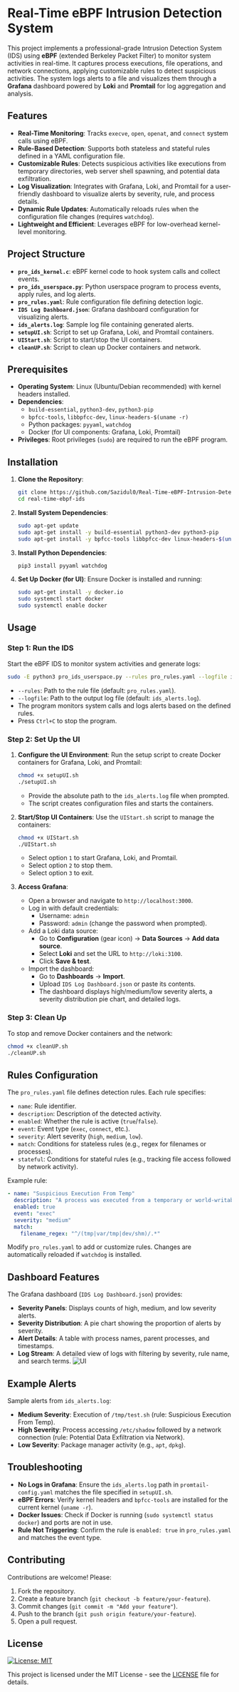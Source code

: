 # Real-Time eBPF Intrusion Detection System

This project implements a professional-grade Intrusion Detection System (IDS) using **eBPF** (extended Berkeley Packet Filter) to monitor system activities in real-time. It captures process executions, file operations, and network connections, applying customizable rules to detect suspicious activities. The system logs alerts to a file and visualizes them through a **Grafana** dashboard powered by **Loki** and **Promtail** for log aggregation and analysis.

## Features
- **Real-Time Monitoring**: Tracks `execve`, `open`, `openat`, and `connect` system calls using eBPF.
- **Rule-Based Detection**: Supports both stateless and stateful rules defined in a YAML configuration file.
- **Customizable Rules**: Detects suspicious activities like executions from temporary directories, web server shell spawning, and potential data exfiltration.
- **Log Visualization**: Integrates with Grafana, Loki, and Promtail for a user-friendly dashboard to visualize alerts by severity, rule, and process details.
- **Dynamic Rule Updates**: Automatically reloads rules when the configuration file changes (requires `watchdog`).
- **Lightweight and Efficient**: Leverages eBPF for low-overhead kernel-level monitoring.

## Project Structure
- **`pro_ids_kernel.c`**: eBPF kernel code to hook system calls and collect events.
- **`pro_ids_userspace.py`**: Python userspace program to process events, apply rules, and log alerts.
- **`pro_rules.yaml`**: Rule configuration file defining detection logic.
- **`IDS Log Dashboard.json`**: Grafana dashboard configuration for visualizing alerts.
- **`ids_alerts.log`**: Sample log file containing generated alerts.
- **`setupUI.sh`**: Script to set up Grafana, Loki, and Promtail containers.
- **`UIStart.sh`**: Script to start/stop the UI containers.
- **`cleanUP.sh`**: Script to clean up Docker containers and network.

## Prerequisites
- **Operating System**: Linux (Ubuntu/Debian recommended) with kernel headers installed.
- **Dependencies**:
  - `build-essential`, `python3-dev`, `python3-pip`
  - `bpfcc-tools`, `libbpfcc-dev`, `linux-headers-$(uname -r)`
  - Python packages: `pyyaml`, `watchdog`
  - Docker (for UI components: Grafana, Loki, Promtail)
- **Privileges**: Root privileges (`sudo`) are required to run the eBPF program.

## Installation
1. **Clone the Repository**:
   ```bash
   git clone https://github.com/Sazidul0/Real-Time-eBPF-Intrusion-Detection-System.git
   cd real-time-ebpf-ids
   ```

2. **Install System Dependencies**:
   ```bash
   sudo apt-get update
   sudo apt-get install -y build-essential python3-dev python3-pip
   sudo apt-get install -y bpfcc-tools libbpfcc-dev linux-headers-$(uname -r)
   ```

3. **Install Python Dependencies**:
   ```bash
   pip3 install pyyaml watchdog
   ```

4. **Set Up Docker (for UI)**:
   Ensure Docker is installed and running:
   ```bash
   sudo apt-get install -y docker.io
   sudo systemctl start docker
   sudo systemctl enable docker
   ```

## Usage
### Step 1: Run the IDS
Start the eBPF IDS to monitor system activities and generate logs:
```bash
sudo -E python3 pro_ids_userspace.py --rules pro_rules.yaml --logfile ids_alerts.log
```
- `--rules`: Path to the rule file (default: `pro_rules.yaml`).
- `--logfile`: Path to the output log file (default: `ids_alerts.log`).
- The program monitors system calls and logs alerts based on the defined rules.
- Press `Ctrl+C` to stop the program.

### Step 2: Set Up the UI
1. **Configure the UI Environment**:
   Run the setup script to create Docker containers for Grafana, Loki, and Promtail:
   ```bash
   chmod +x setupUI.sh
   ./setupUI.sh
   ```
   - Provide the absolute path to the `ids_alerts.log` file when prompted.
   - The script creates configuration files and starts the containers.

2. **Start/Stop UI Containers**:
   Use the `UIStart.sh` script to manage the containers:
   ```bash
   chmod +x UIStart.sh
   ./UIStart.sh
   ```
   - Select option `1` to start Grafana, Loki, and Promtail.
   - Select option `2` to stop them.
   - Select option `3` to exit.

3. **Access Grafana**:
   - Open a browser and navigate to `http://localhost:3000`.
   - Log in with default credentials:
     - Username: `admin`
     - Password: `admin` (change the password when prompted).
   - Add a Loki data source:
     - Go to **Configuration** (gear icon) → **Data Sources** → **Add data source**.
     - Select **Loki** and set the URL to `http://loki:3100`.
     - Click **Save & test**.
   - Import the dashboard:
     - Go to **Dashboards** → **Import**.
     - Upload `IDS Log Dashboard.json` or paste its contents.
     - The dashboard displays high/medium/low severity alerts, a severity distribution pie chart, and detailed logs.

### Step 3: Clean Up
To stop and remove Docker containers and the network:
```bash
chmod +x cleanUP.sh
./cleanUP.sh
```

## Rules Configuration
The `pro_rules.yaml` file defines detection rules. Each rule specifies:
- `name`: Rule identifier.
- `description`: Description of the detected activity.
- `enabled`: Whether the rule is active (`true`/`false`).
- `event`: Event type (`exec`, `connect`, etc.).
- `severity`: Alert severity (`high`, `medium`, `low`).
- `match`: Conditions for stateless rules (e.g., regex for filenames or processes).
- `stateful`: Conditions for stateful rules (e.g., tracking file access followed by network activity).

Example rule:
```yaml
- name: "Suspicious Execution From Temp"
  description: "A process was executed from a temporary or world-writable directory."
  enabled: true
  event: "exec"
  severity: "medium"
  match:
    filename_regex: "^/(tmp|var/tmp|dev/shm)/.*"
```

Modify `pro_rules.yaml` to add or customize rules. Changes are automatically reloaded if `watchdog` is installed.

## Dashboard Features
The Grafana dashboard (`IDS Log Dashboard.json`) provides:
- **Severity Panels**: Displays counts of high, medium, and low severity alerts.
- **Severity Distribution**: A pie chart showing the proportion of alerts by severity.
- **Alert Details**: A table with process names, parent processes, and timestamps.
- **Log Stream**: A detailed view of logs with filtering by severity, rule name, and search terms.
![UI](https://github.com/Sazidul0/Real-Time-eBPF-Intrusion-Detection-System.git)

## Example Alerts
Sample alerts from `ids_alerts.log`:
- **Medium Severity**: Execution of `/tmp/test.sh` (rule: Suspicious Execution From Temp).
- **High Severity**: Process accessing `/etc/shadow` followed by a network connection (rule: Potential Data Exfiltration via Network).
- **Low Severity**: Package manager activity (e.g., `apt`, `dpkg`).

## Troubleshooting
- **No Logs in Grafana**: Ensure the `ids_alerts.log` path in `promtail-config.yaml` matches the file specified in `setupUI.sh`.
- **eBPF Errors**: Verify kernel headers and `bpfcc-tools` are installed for the current kernel (`uname -r`).
- **Docker Issues**: Check if Docker is running (`sudo systemctl status docker`) and ports are not in use.
- **Rule Not Triggering**: Confirm the rule is `enabled: true` in `pro_rules.yaml` and matches the event type.

## Contributing
Contributions are welcome! Please:
1. Fork the repository.
2. Create a feature branch (`git checkout -b feature/your-feature`).
3. Commit changes (`git commit -m "Add your feature"`).
4. Push to the branch (`git push origin feature/your-feature`).
5. Open a pull request.

## License
[![License: MIT](https://img.shields.io/badge/License-MIT-yellow.svg)](https://opensource.org/licenses/MIT)

This project is licensed under the MIT License - see the [LICENSE](LICENSE) file for details.
